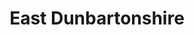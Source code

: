 ---
schema: default
title: East Dunbartonshire
description: Health and social care partnership for the East Dunbartonshire area
logo: ''
type:
- Other Scottish Govt agency
portal_url: ''
org_url: 
twitter_handle: 
wikidata_qid: Q108836996
wdtk_id: 
---